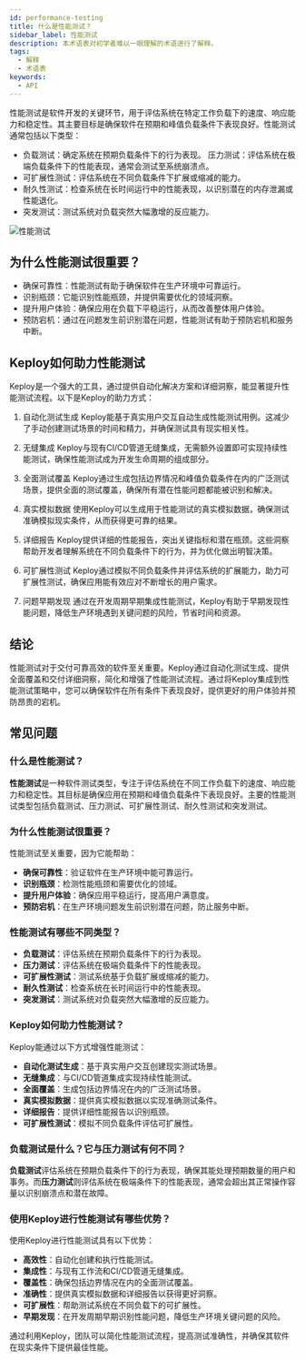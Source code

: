 ```yaml
---
id: performance-testing
title: 什么是性能测试？
sidebar_label: 性能测试
description: 本术语表对初学者难以一眼理解的术语进行了解释。
tags:
  - 解释
  - 术语表
keywords:
  - API
---
```


性能测试是软件开发的关键环节，用于评估系统在特定工作负载下的速度、响应能力和稳定性。其主要目标是确保软件在预期和峰值负载条件下表现良好。性能测试通常包括以下类型：

- 负载测试：确定系统在预期负载条件下的行为表现。
  压力测试：评估系统在极端负载条件下的性能表现，通常会测试至系统崩溃点。
- 可扩展性测试：评估系统在不同负载条件下扩展或缩减的能力。
- 耐久性测试：检查系统在长时间运行中的性能表现，以识别潜在的内存泄漏或性能退化。
- 突发测试：测试系统对负载突然大幅激增的反应能力。

![性能测试](https://cdn.hashnode.com/res/hashnode/image/upload/v1704705412816/7ab078f4-862c-4804-b492-9015d43f1ae7.webp?w=1600&h=840&fit=crop&crop=entropy&auto=compress,format&format=webp)

## 为什么性能测试很重要？

- 确保可靠性：性能测试有助于确保软件在生产环境中可靠运行。
- 识别瓶颈：它能识别性能瓶颈，并提供需要优化的领域洞察。
- 提升用户体验：确保应用在负载下平稳运行，从而改善整体用户体验。
- 预防宕机：通过在问题发生前识别潜在问题，性能测试有助于预防宕机和服务中断。

## Keploy如何助力性能测试

Keploy是一个强大的工具，通过提供自动化解决方案和详细洞察，能显著提升性能测试流程。以下是Keploy的助力方式：

1. 自动化测试生成
   Keploy能基于真实用户交互自动生成性能测试用例。这减少了手动创建测试场景的时间和精力，并确保测试具有现实相关性。

2. 无缝集成
   Keploy与现有CI/CD管道无缝集成，无需额外设置即可实现持续性能测试，确保性能测试成为开发生命周期的组成部分。

3. 全面测试覆盖
   Keploy通过生成包括边界情况和峰值负载条件在内的广泛测试场景，提供全面的测试覆盖，确保所有潜在性能问题都能被识别和解决。

4. 真实模拟数据
   使用Keploy可以生成用于性能测试的真实模拟数据，确保测试准确模拟现实条件，从而获得更可靠的结果。

5. 详细报告
   Keploy提供详细的性能报告，突出关键指标和潜在瓶颈。这些洞察帮助开发者理解系统在不同负载条件下的行为，并为优化做出明智决策。

6. 可扩展性测试
   Keploy通过模拟不同负载条件并评估系统的扩展能力，助力可扩展性测试，确保应用能有效应对不断增长的用户需求。

7. 问题早期发现
   通过在开发周期早期集成性能测试，Keploy有助于早期发现性能问题，降低生产环境遇到关键问题的风险，节省时间和资源。

## 结论

性能测试对于交付可靠高效的软件至关重要。Keploy通过自动化测试生成、提供全面覆盖和交付详细洞察，简化和增强了性能测试流程。通过将Keploy集成到性能测试策略中，您可以确保软件在所有条件下表现良好，提供更好的用户体验并预防昂贵的宕机。

## 常见问题

### 什么是性能测试？

**性能测试**是一种软件测试类型，专注于评估系统在不同工作负载下的速度、响应能力和稳定性。其目标是确保应用在预期和峰值负载条件下表现良好。主要的性能测试类型包括负载测试、压力测试、可扩展性测试、耐久性测试和突发测试。

### 为什么性能测试很重要？

性能测试至关重要，因为它能帮助：

- **确保可靠性**：验证软件在生产环境中能可靠运行。
- **识别瓶颈**：检测性能瓶颈和需要优化的领域。
- **提升用户体验**：确保应用平稳运行，提高用户满意度。
- **预防宕机**：在生产环境问题发生前识别潜在问题，防止服务中断。

### 性能测试有哪些不同类型？

- **负载测试**：评估系统在预期负载条件下的行为表现。
- **压力测试**：评估系统在极端负载条件下的性能表现。
- **可扩展性测试**：测试系统基于负载扩展或缩减的能力。
- **耐久性测试**：检查系统在长时间运行中的性能表现。
- **突发测试**：测试系统对负载突然大幅激增的反应能力。

### Keploy如何助力性能测试？

Keploy能通过以下方式增强性能测试：

- **自动化测试生成**：基于真实用户交互创建现实测试场景。
- **无缝集成**：与CI/CD管道集成实现持续性能测试。
- **全面覆盖**：生成包括边界情况在内的广泛测试场景。
- **真实模拟数据**：提供真实模拟数据以实现准确测试条件。
- **详细报告**：提供详细性能报告以识别瓶颈。
- **可扩展性测试**：模拟不同负载条件评估可扩展性。

### 负载测试是什么？它与压力测试有何不同？

**负载测试**评估系统在预期负载条件下的行为表现，确保其能处理预期数量的用户和事务。而**压力测试**则评估系统在极端条件下的性能表现，通常会超出其正常操作容量以识别崩溃点和潜在故障。

### 使用Keploy进行性能测试有哪些优势？

使用Keploy进行性能测试具有以下优势：

- **高效性**：自动化创建和执行性能测试。
- **集成性**：与现有工作流和CI/CD管道无缝集成。
- **覆盖性**：确保包括边界情况在内的全面测试覆盖。
- **准确性**：提供真实模拟数据和详细报告以获得更好洞察。
- **可扩展性**：帮助测试系统在不同负载下的可扩展性。
- **早期发现**：在开发周期早期识别性能问题，降低生产环境关键问题的风险。

通过利用Keploy，团队可以简化性能测试流程，提高测试准确性，并确保其软件在现实条件下提供最佳性能。